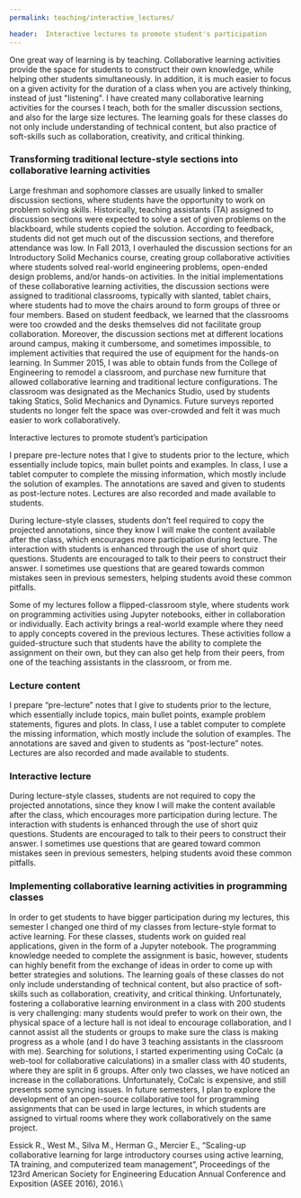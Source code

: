 ```yaml
---
permalink: teaching/interactive_lectures/

header:  Interactive lectures to promote student's participation
---
```



One great way of learning is by teaching. Collaborative learning activities provide the space for students to construct their own knowledge, while helping other students simultaneously.  In addition, it is much easier to focus on a given activity for the duration of a class when you are actively thinking, instead of just "listening". I have created many collaborative learning activities for the courses I teach, both for the smaller discussion sections, and also for the large size lectures. The learning goals for these classes do not only include understanding of technical content, but also practice of soft-skills such as collaboration, creativity, and critical thinking.


### Transforming traditional lecture-style sections into collaborative learning activities

Large freshman and sophomore classes are usually linked to smaller discussion sections, where students have the opportunity to work on problem solving skills. Historically, teaching assistants (TA) assigned to discussion sections were expected to solve a set of given problems on the blackboard, while students copied the solution. According to feedback, students did not get much out of the discussion sections, and therefore attendance was low. In Fall 2013, I overhauled the discussion sections for an Introductory Solid Mechanics course, creating group collaborative activities where students solved real-world engineering problems, open-ended design problems, and/or hands-on activities. In the initial implementations of these collaborative learning activities, the discussion sections were assigned to traditional classrooms, typically with slanted, tablet chairs, where students had to move the chairs around to form groups of three or four members. Based on student feedback, we learned that the classrooms were too crowded and the desks themselves did not facilitate group collaboration. Moreover, the discussion sections met at different locations around campus, making it cumbersome, and sometimes impossible, to implement activities that required the use of equipment for the hands-on learning. In Summer 2015, I was able to obtain funds from the College of Engineering to remodel a classroom, and purchase new furniture that allowed collaborative learning and traditional lecture configurations. The classroom was designated as the Mechanics Studio, used by students taking Statics, Solid Mechanics and Dynamics. Future surveys reported students no longer felt the space was over-crowded and felt it was much easier to work collaboratively.


Interactive lectures to promote student’s participation

I prepare pre-lecture notes that I give to students prior to the lecture, which essentially include topics, main bullet points and examples. In class, I use a tablet computer to complete the missing information, which mostly include the solution of examples. The annotations are saved and given to students as post-lecture notes. Lectures are also recorded and made available to students.  

During lecture-style classes, students don’t feel required to copy the projected annotations, since they know I will make the content available after the class, which encourages more participation during lecture. The interaction with students is enhanced through the use of short quiz questions. Students are encouraged to talk to their peers to construct their answer. I sometimes use questions that are geared towards common mistakes seen in previous semesters, helping students avoid these common pitfalls.

Some of my lectures follow a flipped-classroom style, where students work on programming activities using Jupyter notebooks, either in collaboration or individually. Each activity brings a real-world example where they need to apply concepts covered in the previous lectures. These activities follow a guided-structure such that students have the ability to complete the assignment on their own, but they can also get help from their peers, from one of the teaching assistants in the classroom, or from me.



### Lecture content

 I prepare “pre-lecture” notes that I give to students prior to the lecture, which essentially include topics, main bullet points, example problem statements, figures and plots. In class, I use a tablet computer to complete the missing information, which mostly include the solution of examples. The annotations are saved and given to students as “post-lecture” notes. Lectures are also recorded and made available to students.

### Interactive lecture

During lecture-style classes, students are not required to copy the projected annotations, since they know I will make the content available after the class, which encourages more participation during lecture. The interaction with students is enhanced through the use of short quiz questions. Students are encouraged to talk to their peers to construct their answer. I sometimes use questions that are geared toward common mistakes seen in previous semesters, helping students avoid these common pitfalls.

### Implementing collaborative learning activities in programming classes

In order to get students to have bigger participation during my lectures, this semester I changed one third of my classes from lecture-style format to active learning. For these classes, students work on guided real applications, given in the form of a Jupyter notebook. The programming knowledge needed to complete the assignment is basic, however, students can highly benefit from the exchange of ideas in order to come up with better strategies and solutions. The learning goals of these classes do not only include understanding of technical content, but also practice of soft-skills such as collaboration, creativity, and critical thinking. Unfortunately, fostering a collaborative learning environment in a class with 200 students is very challenging: many students would prefer to work on their own, the physical space of a lecture hall is not ideal to encourage collaboration, and I cannot assist all the students or groups to make sure the class is making progress as a whole (and I do have 3 teaching assistants in the classroom with me). Searching for solutions, I started experimenting using CoCalc (a web-tool for collaborative calculations) in a smaller class with 40 students, where they are split in 6 groups. After only two classes, we have noticed an increase in the collaborations. Unfortunately, CoCalc is expensive, and still presents some syncing issues.  In future semesters, I plan to explore the development of an open-source collaborative tool for programming assignments that can be used in large lectures, in which students are assigned to virtual rooms where they work collaboratively on the same project.


Essick R., West M., Silva M., Herman G., Mercier E., “Scaling-up collaborative learning for large introductory courses using active learning, TA training, and computerized team management”, Proceedings of the 123rd American Society for Engineering Education Annual Conference and Exposition (ASEE 2016), 2016.\\
